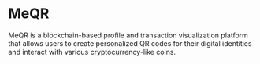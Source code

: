 # MeQR
MeQR is a blockchain-based profile and transaction visualization platform that allows users to create personalized QR codes for their digital identities and interact with various cryptocurrency-like coins.
